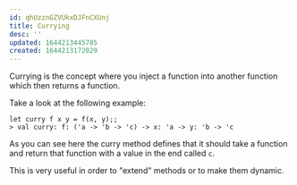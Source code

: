 ```yaml
---
id: qhUzznGZVUkxDJFnCXUnj
title: Currying
desc: ''
updated: 1644213445785
created: 1644213172029
---
```

Currying is the concept where you inject a function into another function which then returns a function.

Take a look at the following example:
```F#
let curry f x y = f(x, y);;
> val curry: f: ('a -> 'b -> 'c) -> x: 'a -> y: 'b -> 'c
```
As you can see here the curry method defines that it should take a function and return that function with a value in the end called `c`.

This is very useful in order to "extend" methods or to make them dynamic. 
